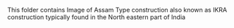 This folder contains Image of Assam Type construction also known as IKRA construction typically found in the North eastern part of India

